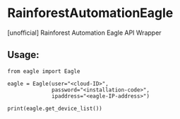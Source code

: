 # RainforestAutomationEagle
[unofficial] Rainforest Automation Eagle API Wrapper

## Usage:
```
from eagle import Eagle

eagle = Eagle(user="<cloud-ID>",
              password="<installation-code>",
              ipaddress="<eagle-IP-address>")

print(eagle.get_device_list())
```
